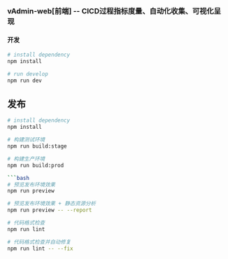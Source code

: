 ### vAdmin-web[前端] -- CICD过程指标度量、自动化收集、可视化呈现

#### 开发

```bash
# install dependency
npm install

# run develop
npm run dev
```

## 发布

```bash
# install dependency
npm install

# 构建测试环境
npm run build:stage

# 构建生产环境
npm run build:prod

```bash
# 预览发布环境效果
npm run preview

# 预览发布环境效果 + 静态资源分析
npm run preview -- --report

# 代码格式检查
npm run lint

# 代码格式检查并自动修复
npm run lint -- --fix
